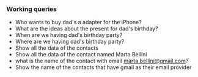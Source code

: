 ### Working queries
- Who wants to buy dad's a adapter for the iPhone?
- What are the ideas about the present for dad's birthday?
- When are we having dad's birthday party? 
- Where are we having dad's birthday party? 
- Show all the data of the contacts 
- Show all the data of the contact named Marta Bellini
- what is the name of the contact with email marta.bellini@gmail.com? 
- Show the name of the contacts that have gmail as their email provider
